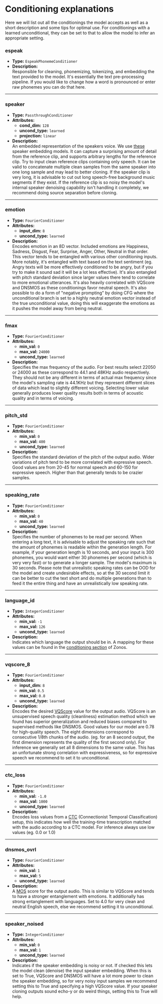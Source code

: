 # Conditioning explanations
Here we will list out all the conditionings the model accepts as well as a short description and some tips for optimal use. For conditionings with a learned unconditional, they can be set to that to allow the model to infer an appropriate setting.
### espeak
- **Type:** `EspeakPhonemeConditioner`
- **Description:**  
  Responsible for cleaning, phonemizing, tokenizing, and embedding the text provided to the model. It's essentially the text pre-processing pipeline. If you would like to change how a word is pronounced or enter raw phonemes you can do that here.
---
### speaker
- **Type:** `PassthroughConditioner`
- **Attributes:**
  - **cond_dim:** `128`
  - **uncond_type:** `learned`
  - **projection:** `linear`
- **Description:**  
  An embedded representation of the speakers voice. We use [these](https://huggingface.co/Zyphra/Zonos-v0.1-speaker-embedding) speaker embedding models. It can capture a surprising amount of detail from the reference clip, and supports arbitrary lengths for the reference clip. Try to input clean reference clips containing only speech. It can be valid to concatenate multiple clean samples from the same speaker into one long sample and may lead to better cloning. If the speaker clip is very long, it is advisable to cut out long speech-free background music segments if they exist. If the reference clip is so noisy the model's internal speaker denoising capability isn't handling it completely, we recommend doing source separation before cloning.
---
### emotion
- **Type:** `FourierConditioner`
- **Attributes:**
  - **input_dim:** `8`
  - **uncond_type:** `learned`
- **Description:**  
  Encodes emotion in an 8D vector. Included emotions are Happiness, Sadness, Disgust, Fear, Surprise, Anger, Other, Neutral in that order. This vector tends to be entangled with various other conditioning inputs. More notably, it's entangled with text based on the text sentiment (eg. Angry texts will be more effectively conditioned to be angry, but if you try to make it sound sad it will be a lot less effective). It's also entangled with pitch standard deviation since larger values there tend to correlate to more emotional utterances. It's also heavily correlated with VQScore and DNSMOS as these conditionings favor neutral speech. It's also possible to do a form of "negative prompting" by doing CFG where the unconditional branch is set to a highly neutral emotion vector instead of the true unconditional value, doing this will exaggerate the emotions as it pushes the model away from being neutral.
---
### fmax
- **Type:** `FourierConditioner`
- **Attributes:**
  - **min_val:** `0`
  - **max_val:** `24000`
  - **uncond_type:** `learned`
- **Description:**  
  Specifies the max frequency of the audio. For best results select 22050 or 24000 as these correspond to 44.1 and 48KHz audio respectively. They should not be any different in terms of actual max frequency since the model's sampling rate is 44.1KHz but they represent different slices of data which lead to slightly different voicing. Selecting lower value generally produces lower quality results both in terms of acoustic quality and in terms of voicing.
---
### pitch_std
- **Type:** `FourierConditioner`
- **Attributes:**
  - **min_val:** `0`
  - **max_val:** `400`
  - **uncond_type:** `learned`
- **Description:**  
  Specifies the standard deviation of the pitch of the output audio. Wider variations of pitch tend to be more correlated with expressive speech. Good values are from 20-45 for normal speech and 60-150 for expressive speech. Higher than that generally tends to be crazier samples.
---
### speaking_rate
- **Type:** `FourierConditioner`
- **Attributes:**
  - **min_val:** `0`
  - **max_val:** `40`
  - **uncond_type:** `learned`
- **Description:**  
  Specifies the number of phonemes to be read per second. When entering a long text, it is advisable to adjust the speaking rate such that the amount of phonemes is readable within the generation length. For example, if your generation length is 10 seconds, and your input is 300 phonemes, you would want either 30 phonemes per second (which is very very fast) or to generate a longer sample. The model's maximum is 30 seconds. Please note that unrealistic speaking rates can be OOD for the model and create undesirable effects, so at the 30 second limit it can be better to cut the text short and do multiple generations than to feed it the entire thing and have an unrealistically low speaking rate.
---
### language_id
- **Type:** `IntegerConditioner`
- **Attributes:**
  - **min_val:** `-1`
  - **max_val:** `126`
  - **uncond_type:** `learned`
- **Description:**  
  Indicates which language the output should be in. A mapping for these values can be found in the [conditioning section](https://github.com/Zyphra/Zonos/blob/3807c8e04bd4beaadb9502b3df1ffa4b0350e3f7/zonos/conditioning.py#L308C1-L376C21) of Zonos.
---
### vqscore_8
- **Type:** `FourierConditioner`
- **Attributes:**
  - **input_dim:** `8`
  - **min_val:** `0.5`
  - **max_val:** `0.8`
  - **uncond_type:** `learned`
- **Description:**  
  Encodes the desired [VQScore](https://github.com/JasonSWFu/VQscore) value for the output audio. VQScore is an unsupervised speech quality (cleanliness) estimation method which we found has superior generalization and reduced biases compared to supervised methods like DNSMOS. Good values for our model are 0.78 for high-quality speech. The eight dimensions correspond to consecutive 1/8th chunks of the audio. (eg. for an 8 second output, the first dimension represents the quality of the first second only). For inference we generally set all 8 dimensions to the same value. This has an unfortunate strong correlation with expressiveness, so for expressive speech we recommend to set it to unconditional.
---
### ctc_loss
- **Type:** `FourierConditioner`
- **Attributes:**
  - **min_val:** `-1.0`
  - **max_val:** `1000`
  - **uncond_type:** `learned`
- **Description:**  
  Encodes loss values from a [CTC](https://en.wikipedia.org/wiki/Connectionist_temporal_classification) (Connectionist Temporal Classification) setup, this indicates how well the training-time transcription matched with the audio according to a CTC model. For inference always use low values (eg. 0.0 or 1.0)
---
### dnsmos_ovrl
- **Type:** `FourierConditioner`
- **Attributes:**
  - **min_val:** `1`
  - **max_val:** `5`
  - **uncond_type:** `learned`
- **Description:**  
  A [MOS](https://arxiv.org/abs/2110.01763) score for the output audio. This is similar to VQScore and tends to have a stronger entanglement with emotions. It additionally has strong entanglement with languages. Set to 4.0 for very clean and neutral English speech, else we recommend setting it to unconditional.
---
### speaker_noised
- **Type:** `IntegerConditioner`
- **Attributes:**
  - **min_val:** `0`
  - **max_val:** `1`
  - **uncond_type:** `learned`
- **Description:**  
  Indicates if the speaker embedding is noisy or not. If checked this lets the model clean (denoise) the input speaker embedding. When this is set to True, VQScore and DNSMOS will have a lot more power to clean the speaker embedding, so for very noisy input samples we recommend setting this to True and specifying a high VQScore value. If your speaker cloning outputs sound echo-y or do weird things, setting this to True will help.
